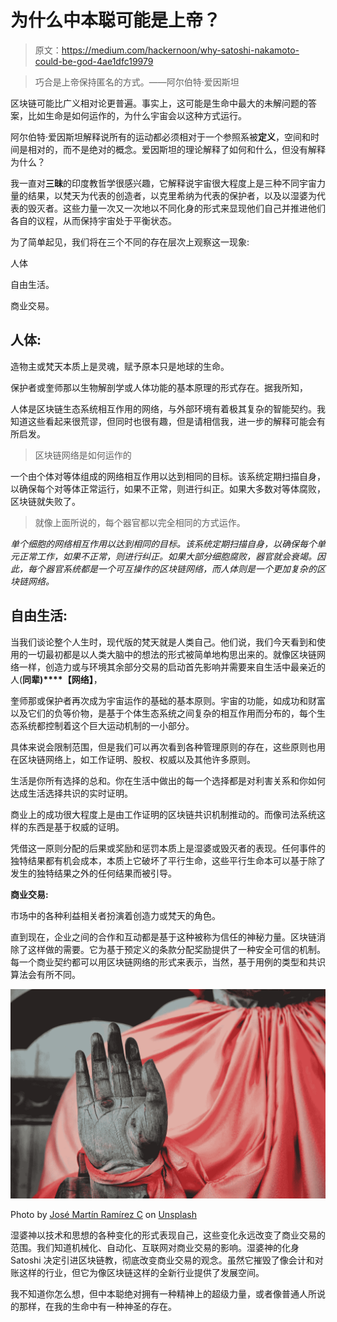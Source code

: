 # 为什么中本聪可能是上帝？

> 原文：<https://medium.com/hackernoon/why-satoshi-nakamoto-could-be-god-4ae1dfc19979>

> 巧合是上帝保持匿名的方式。——阿尔伯特·爱因斯坦

区块链可能比广义相对论更普遍。事实上，这可能是生命中最大的未解问题的答案，比如生命是如何运作的，为什么宇宙会以这种方式运行。

阿尔伯特·爱因斯坦解释说所有的运动都必须相对于一个参照系被**定义**，空间和时间是相对的，而不是绝对的概念。爱因斯坦的理论解释了如何和什么，但没有解释为什么？

我一直对**三昧**的印度教哲学很感兴趣，它解释说宇宙很大程度上是三种不同宇宙力量的结果，以梵天为代表的创造者，以克里希纳为代表的保护者，以及以湿婆为代表的毁灭者。这些力量一次又一次地以不同化身的形式来显现他们自己并推进他们各自的议程，从而保持宇宙处于平衡状态。

为了简单起见，我们将在三个不同的存在层次上观察这一现象:

人体

自由生活。

商业交易。

## 人体:

造物主或梵天本质上是灵魂，赋予原本只是地球的生命。

保护者或奎师那以生物解剖学或人体功能的基本原理的形式存在。据我所知，

人体是区块链生态系统相互作用的网络，与外部环境有着极其复杂的智能契约。我知道这些看起来很荒谬，但同时也很有趣，但是请相信我，进一步的解释可能会有所启发。

> 区块链网络是如何运作的

一个由个体对等体组成的网络相互作用以达到相同的目标。该系统定期扫描自身，以确保每个对等体正常运行，如果不正常，则进行纠正。如果大多数对等体腐败，区块链就失败了。

> 就像上面所说的，每个器官都以完全相同的方式运作。

*单个细胞的网络相互作用以达到相同的目标。该系统定期扫描自身，以确保每个单元正常工作，如果不正常，则进行纠正。如果大部分细胞腐败，器官就会衰竭。因此，每个器官系统都是一个可互操作的区块链网络，而人体则是一个更加复杂的区块链网络。*

## 自由生活:

当我们谈论整个人生时，现代版的梵天就是人类自己。他们说，我们今天看到和使用的一切最初都是以人类大脑中的想法的形式被简单地构思出来的。就像区块链网络一样，创造力或与环境其余部分交易的启动首先影响并需要来自生活中最亲近的人(**同辈)****【网络】**，

奎师那或保护者再次成为宇宙运作的基础的基本原则。宇宙的功能，如成功和财富以及它们的负等价物，是基于个体生态系统之间复杂的相互作用而分布的，每个生态系统都控制着这个巨大运动机制的一小部分。

具体来说会限制范围，但是我们可以再次看到各种管理原则的存在，这些原则也用在区块链网络上，如工作证明、股权、权威以及其他许多原则。

生活是你所有选择的总和。你在生活中做出的每一个选择都是对利害关系和你如何达成生活选择共识的实时证明。

商业上的成功很大程度上是由工作证明的区块链共识机制推动的。而像司法系统这样的东西是基于权威的证明。

凭借这一原则分配的后果或奖励和惩罚本质上是湿婆或毁灭者的表现。任何事件的独特结果都有机会成本，本质上它破坏了平行生命，这些平行生命本可以基于除了发生的独特结果之外的任何结果而被引导。

**商业交易:**

市场中的各种利益相关者扮演着创造力或梵天的角色。

直到现在，企业之间的合作和互动都是基于这种被称为信任的神秘力量。区块链消除了这样做的需要。它为基于预定义的条款分配奖励提供了一种安全可信的机制。每一个商业契约都可以用区块链网络的形式来表示，当然，基于用例的类型和共识算法会有所不同。

![](img/2f66c39c573c721809bd7d6c1408c55d.png)

Photo by [José Martín Ramírez C](https://unsplash.com/photos/lDmCu2afn-g?utm_source=unsplash&utm_medium=referral&utm_content=creditCopyText) on [Unsplash](https://unsplash.com/collections/3673749/god?utm_source=unsplash&utm_medium=referral&utm_content=creditCopyText)

湿婆神以技术和思想的各种变化的形式表现自己，这些变化永远改变了商业交易的范围。我们知道机械化、自动化、互联网对商业交易的影响。湿婆神的化身 Satoshi 决定引进区块链教，彻底改变商业交易的观念。虽然它摧毁了像会计和对账这样的行业，但它为像区块链这样的全新行业提供了发展空间。

我不知道你怎么想，但中本聪绝对拥有一种精神上的超级力量，或者像普通人所说的那样，在我的生命中有一种神圣的存在。